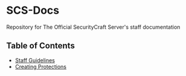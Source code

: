 # SCS-Docs
Repository for The Official SecurityCraft Server's staff documentation

## Table of Contents
- [Staff Guidelines](https://github.com/Vauff/SCS-Docs/blob/master/staff_guidelines.md)
- [Creating Protections](https://github.com/Vauff/SCS-Docs/blob/master/creating_protections.md)